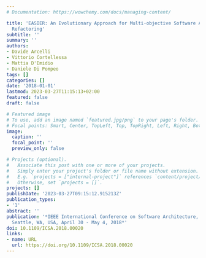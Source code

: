```yaml
---
# Documentation: https://wowchemy.com/docs/managing-content/

title: 'EASIER: An Evolutionary Approach for Multi-objective Software ArchItecturE
  Refactoring'
subtitle: ''
summary: ''
authors:
- Davide Arcelli
- Vittorio Cortellessa
- Mattia D'Emidio
- Daniele Di Pompeo
tags: []
categories: []
date: '2018-01-01'
lastmod: 2023-03-27T11:15:13+02:00
featured: false
draft: false

# Featured image
# To use, add an image named `featured.jpg/png` to your page's folder.
# Focal points: Smart, Center, TopLeft, Top, TopRight, Left, Right, BottomLeft, Bottom, BottomRight.
image:
  caption: ''
  focal_point: ''
  preview_only: false

# Projects (optional).
#   Associate this post with one or more of your projects.
#   Simply enter your project's folder or file name without extension.
#   E.g. `projects = ["internal-project"]` references `content/project/deep-learning/index.md`.
#   Otherwise, set `projects = []`.
projects: []
publishDate: '2023-03-27T09:15:12.915213Z'
publication_types:
- '1'
abstract: ''
publication: '*IEEE International Conference on Software Architecture, ICSA 2018,
  Seattle, WA, USA, April 30 - May 4, 2018*'
doi: 10.1109/ICSA.2018.00020
links:
- name: URL
  url: https://doi.org/10.1109/ICSA.2018.00020
---
```

